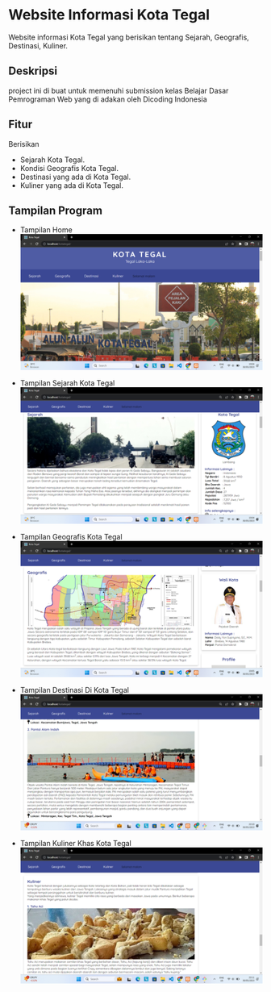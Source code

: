 # Website Informasi Kota Tegal

Website informasi Kota Tegal yang berisikan tentang Sejarah, Geografis, Destinasi, Kuliner.

## Deskripsi

project ini di buat untuk memenuhi submission kelas Belajar Dasar Pemrograman Web yang di adakan oleh Dicoding Indonesia

## Fitur
Berisikan
- Sejarah Kota Tegal.
- Kondisi Geografis Kota Tegal.
- Destinasi yang ada di Kota Tegal.
- Kuliner yang ada di Kota Tegal.

## Tampilan Program
- Tampilan Home
  ![alt text](https://github.com/Wimass/kotategal/blob/master/assets/image/Tampilan%20Home.png)
  
- Tampilan Sejarah Kota Tegal 
  ![alt text](https://github.com/Wimass/kotategal/blob/master/assets/image/Tampilan%20Sejarah.png)
  
- Tampilan Geografis Kota Tegal
  ![alt text](https://github.com/Wimass/kotategal/blob/master/assets/image/Tampilan%20Geografis.png)
  
- Tampilan Destinasi Di Kota Tegal
  ![alt text](https://github.com/Wimass/kotategal/blob/master/assets/image/Tampilan%20Destinasi.png)
  
- Tampilan Kuliner Khas Kota Tegal
  ![alt text](https://github.com/Wimass/kotategal/blob/master/assets/image/Tampilan%20Kuliner.png)

